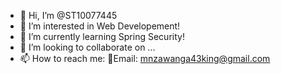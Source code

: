 - 👋 Hi, I’m @ST10077445
- 👀 I’m interested in Web Developement!
- 🌱 I’m currently learning Spring Security!
- 💞️ I’m looking to collaborate on ...
- 📫 How to reach me:
👋Email: mnzawanga43king@gmail.com

<!---
ST10077445/ST10077445 is a ✨ special ✨ repository because its `README.md` (this file) appears on your GitHub profile.
You can click the Preview link to take a look at your changes.
--->
